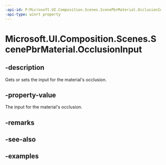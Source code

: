 ```yaml
---
-api-id: P:Microsoft.UI.Composition.Scenes.ScenePbrMaterial.OcclusionInput
-api-type: winrt property
---
```


<!-- Property syntax.
public SceneMaterialInput OcclusionInput { get;  set; }
-->

# Microsoft.UI.Composition.Scenes.ScenePbrMaterial.OcclusionInput

## -description

Gets or sets the input for the material's occlusion.

## -property-value

The input for the material's occlusion.

## -remarks

## -see-also

## -examples

